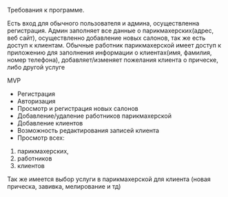 Требования к программе. 

Есть вход для обычного пользователя и админа, осуществленна регистрация.
Админ заполняет все данные о парикмахерских(адрес, веб сайт), осуществленно добавление новых салонов, так же есть доступ к клиентам.
Обычные работник парикмахерской имеет доступ к приложению для заполнения информации о клиентах(имя, фамилия, номер телефона), добавляет/изменяет пожелания клиента о прическе, либо другой услуге

MVP
- Регистрация
- Авторизация
- Просмотр и регистрация новых салонов
- Добавление/удаление работников парикмахерской
- Добавление клиентов
- Возможность редактирования записей клиента
- Просмотр всех:
1) парикмахерских,
2) работников
3) клиентов  

Так же имеется выбор услуги в парикмахерской для клиента (новая прическа, завивка, мелирование и тд)
